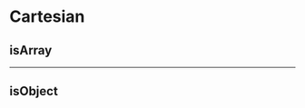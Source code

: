 # Cartesian

## isArray

<code src="./demos/demo.tsx" description="基础用法"></code>

<hr />

## isObject

<code src="./demos/demo.tsx" description="基础用法"> </code>
